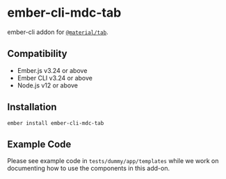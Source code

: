 ember-cli-mdc-tab
======================

ember-cli addon for [`@material/tab`](https://github.com/material-components/material-components-web/tree/master/packages/mdc-tab).

Compatibility
------------------------------------------------------------------------------

* Ember.js v3.24 or above
* Ember CLI v3.24 or above
* Node.js v12 or above


Installation
------------

    ember install ember-cli-mdc-tab
    
Example Code
---------------

Please see example code in `tests/dummy/app/templates` while we work on documenting how to 
use the components in this add-on.
